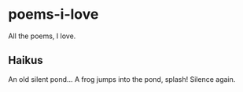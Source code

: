 # poems-i-love
All the poems, I love.

## Haikus

An old silent pond...
A frog jumps into the pond,
splash! Silence again.

